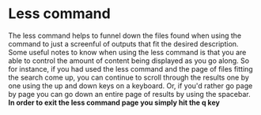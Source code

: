 # Less command
The less command helps to funnel down the files found when using the command to just a screenful of outputs that fit the desired description. Some useful notes to know when using the less command is that you are able to control the amount of content being displayed as you go along. So for instance, if you had used the less command and the page of files fitting the search come up, you can continue to scroll through the results one by one using the up and down keys on a keyboard. Or, if you'd rather go page by page you can go down an entire page of results by using the spacebar.
**In order to exit the less command page you simply hit the q key**
